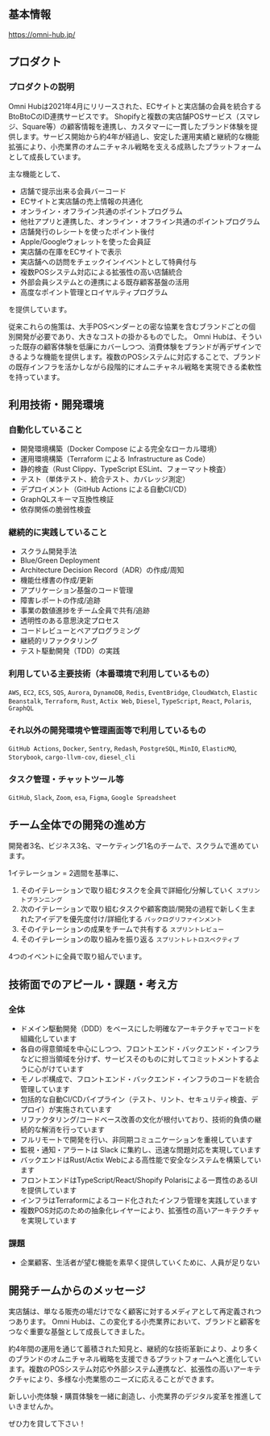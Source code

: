 ## 基本情報

https://omni-hub.jp/

## プロダクト

### プロダクトの説明

Omni Hubは2021年4月にリリースされた、ECサイトと実店舗の会員を統合するBtoBtoCのID連携サービスです。
Shopifyと複数の実店舗POSサービス（スマレジ、Square等）の顧客情報を連携し、カスタマーに一貫したブランド体験を提供します。サービス開始から約4年が経過し、安定した運用実績と継続的な機能拡張により、小売業界のオムニチャネル戦略を支える成熟したプラットフォームとして成長しています。

主な機能として、

* 店舗で提示出来る会員バーコード
* ECサイトと実店舗の売上情報の共通化
* オンライン・オフライン共通のポイントプログラム
* 他社アプリと連携した、オンライン・オフライン共通のポイントプログラム
* 店舗発行のレシートを使ったポイント後付
* Apple/Googleウォレットを使った会員証
* 実店舗の在庫をECサイトで表示
* 実店舗への訪問をチェックインイベントとして特典付与
* 複数POSシステム対応による拡張性の高い店舗統合
* 外部会員システムとの連携による既存顧客基盤の活用
* 高度なポイント管理とロイヤルティプログラム

を提供しています。

従来これらの施策は、大手POSベンダーとの密な協業を含むブランドごとの個別開発が必要であり、大きなコストの掛かるものでした。
Omni Hubは、そういった既存の顧客体験を低廉にカバーしつつ、消費体験をブランドが再デザインできるような機能を提供します。複数のPOSシステムに対応することで、ブランドの既存インフラを活かしながら段階的にオムニチャネル戦略を実現できる柔軟性を持っています。

## 利用技術・開発環境

### 自動化していること

- 開発環境構築（Docker Compose による完全なローカル環境）
- 運用環境構築（Terraform による Infrastructure as Code）
- 静的検査（Rust Clippy、TypeScript ESLint、フォーマット検査）
- テスト（単体テスト、統合テスト、カバレッジ測定）
- デプロイメント（GitHub Actions による自動CI/CD）
- GraphQLスキーマ互換性検証
- 依存関係の脆弱性検査

### 継続的に実践していること

- スクラム開発手法
- Blue/Green Deployment
- Architecture Decision Record（ADR）の作成/周知
- 機能仕様書の作成/更新
- アプリケーション基盤のコード管理
- 障害レポートの作成/追跡
- 事業の数値進捗をチーム全員で共有/追跡
- 透明性のある意思決定プロセス
- コードレビューとペアプログラミング
- 継続的リファクタリング
- テスト駆動開発（TDD）の実践

### 利用している主要技術（本番環境で利用しているもの）

`AWS`, `EC2`, `ECS`, `SQS`, `Aurora`, `DynamoDB`, `Redis`, `EventBridge`, `CloudWatch`, `Elastic Beanstalk`, `Terraform`, `Rust`, `Actix Web`, `Diesel`, `TypeScript`, `React`, `Polaris`, `GraphQL`

### それ以外の開発環境や管理画面等で利用しているもの

`GitHub Actions`, `Docker`, `Sentry`, `Redash`, `PostgreSQL`, `MinIO`, `ElasticMQ`, `Storybook`, `cargo-llvm-cov`, `diesel_cli`

### タスク管理・チャットツール等

`GitHub`, `Slack`, `Zoom`, `esa`, `Figma`, `Google Spreadsheet`

## チーム全体での開発の進め方

開発者3名、ビジネス3名、マーケティング1名のチームで、スクラムで進めています。

1イテレーション = 2週間を基準に、

1. そのイテレーションで取り組むタスクを全員で詳細化/分解していく `スプリントプランニング`
1. 次のイテレーションで取り組むタスクや顧客商談/開発の過程で新しく生まれたアイデアを優先度付け/詳細化する `バックログリファインメント`
1. そのイテレーションの成果をチームで共有する `スプリントレビュー`
1. そのイテレーションの取り組みを振り返る `スプリントレトロスペクティブ`

4つのイベントに全員で取り組んでいます。

## 技術面でのアピール・課題・考え方

### 全体

- ドメイン駆動開発（DDD）をベースにした明確なアーキテクチャでコードを組織化しています
- 各自の得意領域を中心にしつつ、フロントエンド・バックエンド・インフラなどに担当領域を分けず、サービスそのものに対してコミットメントするように心がけています
- モノレポ構成で、フロントエンド・バックエンド・インフラのコードを統合管理しています
- 包括的な自動CI/CDパイプライン（テスト、リント、セキュリティ検査、デプロイ）が実施されています
- リファクタリング/コードベース改善の文化が根付いており、技術的負債の継続的な解消を行っています
- フルリモートで開発を行い、非同期コミュニケーションを重視しています
- 監視・通知・アラートは Slack に集約し、迅速な問題対応を実現しています
- バックエンドはRust/Actix Webによる高性能で安全なシステムを構築しています
- フロントエンドはTypeScript/React/Shopify Polarisによる一貫性のあるUIを提供しています
- インフラはTerraformによるコード化されたインフラ管理を実践しています
- 複数POS対応のための抽象化レイヤーにより、拡張性の高いアーキテクチャを実現しています

### 課題

- 企業顧客、生活者が望む機能を素早く提供していくために、人員が足りない

## 開発チームからのメッセージ

実店舗は、単なる販売の場だけでなく顧客に対するメディアとして再定義されつつあります。
Omni Hubは、この変化する小売業界において、ブランドと顧客をつなぐ重要な基盤として成長してきました。

約4年間の運用を通じて蓄積された知見と、継続的な技術革新により、より多くのブランドのオムニチャネル戦略を支援できるプラットフォームへと進化しています。複数のPOSシステム対応や外部システム連携など、拡張性の高いアーキテクチャにより、多様な小売業態のニーズに応えることができます。

新しい小売体験・購買体験を一緒に創造し、小売業界のデジタル変革を推進していきませんか。

ぜひ力を貸して下さい！

